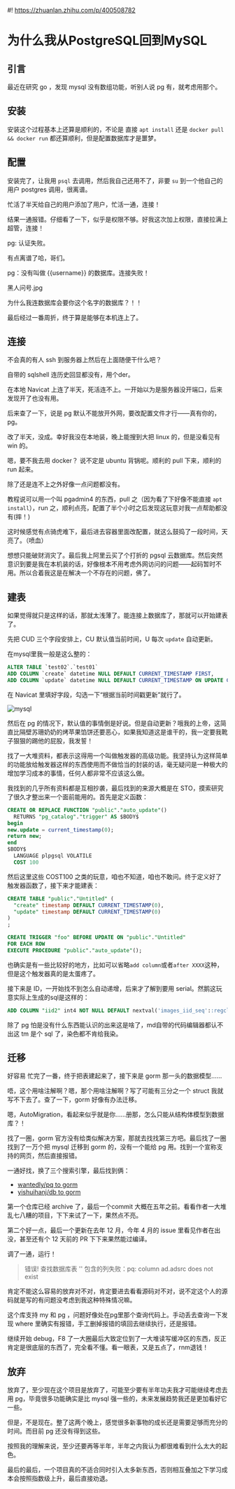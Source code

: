 #! https://zhuanlan.zhihu.com/p/400508782
# 为什么我从PostgreSQL回到MySQL

## 引言

最近在研究 go ，发现 mysql 没有数组功能，听别人说 pg 有，就考虑用那个。

## 安装

安装这个过程基本上还算是顺利的，不论是 直接 `apt install` 还是 `docker pull && docker run` 都还算顺利，但是配置数据库才是噩梦。

## 配置

安装完了，让我用 `psql` 去调用，然后我自己还用不了，非要 `su` 到一个他自己的用户 postgres 调用，很离谱。

忙活了半天给自己的用户添加了用户，忙活一通，连接！

结果一通报错。仔细看了一下，似乎是权限不够。好我这次加上权限，直接拉满上超管，连接！

pg: 认证失败。

有点离谱了哈，哥们。

pg：没有叫做 {{username}} 的数据库。连接失败！

黑人问号.jpg

为什么我连数据库会要你这个名字的数据库？！！

最后经过一番周折，终于算是能够在本机连上了。


## 连接

不会真的有人 ssh 到服务器上然后在上面随便干什么吧？

自带的 sqlshell 连历史回显都没有，用个der。

在本地 Navicat 上连了半天，死活连不上。一开始以为是服务器没开端口，后来发现开了也没有用。

后来查了一下，说是 pg 默认不能放开外网，要改配置文件才行——真有你的，pg。

改了半天，没成。幸好我没在本地装，晚上能搜到大把 linux 的，但是没看见有 win 的。

嗯，要不我去用 docker？ 说不定是 ubuntu 背锅呢。顺利的 pull 下来，顺利的 run 起来。

除了还是连不上之外好像一点问题都没有。

教程说可以用一个叫 pgadmin4 的东西，pull 之（因为看了下好像不能直接 `apt install`），run 之，顺利点亮，配置了半个小时之后发现这玩意对我一点帮助都没有(摔！)

这时候感觉有点骑虎难下，最后进去容器里面改配置，就这么鼓捣了一段时间，天亮了。（喷血）

想想只能破财消灾了。最后我上阿里云买了个打折的 pgsql 云数据库。然后突然意识到要是我在本机装的话，好像根本不用考虑外网访问的问题——起码暂时不用。所以合着我这是在解决一个不存在的问题，佛了。

## 建表

如果觉得就只是这样的话，那就太浅薄了。能连接上数据库了，那就可以开始建表了。

先把 CUD 三个字段安排上，CU 默认值当前时间，U 每次 `update` 自动更新。

在mysql里我一般是这么整的：

```sql
ALTER TABLE `test02`.`test01` 
ADD COLUMN `create` datetime NULL DEFAULT CURRENT_TIMESTAMP FIRST,
ADD COLUMN `update` datetime NULL DEFAULT CURRENT_TIMESTAMP ON UPDATE CURRENT_TIMESTAMP AFTER `create`;
```

在 Navicat 里填好字段，勾选一下“根据当前时间戳更新”就行了。

![mysql](http://blog.deuterium.wiki/wp-content/uploads/2021/08/QQ截图20210817034932.png)

然后在 pg 的情况下，默认值的事情倒是好说。但是自动更新？哦我的上帝，这简直比隔壁苏珊奶奶的烤苹果馅饼还要恶心，如果我知道这是谁干的，我一定要我靴子狠狠的踢他的屁股，我发誓！

找了一大堆资料，都表示这得用一个叫做触发器的高级功能。我坚持认为这样简单的功能放给触发器这样的东西使用而不做恰当的封装的话，毫无疑问是一种极大的增加学习成本的事情，任何人都非常不应该这么做。

我找到的几乎所有资料都是互相抄袭，最后找到的来源大概是在 STO，摸索研究了很久才整出来一个面前能用的。首先是定义函数：

```sql
CREATE OR REPLACE FUNCTION "public"."auto_update"()
  RETURNS "pg_catalog"."trigger" AS $BODY$
begin
new.update = current_timestamp(0);
return new;
end
$BODY$
  LANGUAGE plpgsql VOLATILE
  COST 100
```

然后这里这些 COST100 之类的玩意，咱也不知道，咱也不敢问。终于定义好了触发器函数了，接下来才能建表：
```sql
CREATE TABLE "public"."Untitled" (
  "create" timestamp DEFAULT CURRENT_TIMESTAMP(0),
  "update" timestamp DEFAULT CURRENT_TIMESTAMP(0)
)
;

CREATE TRIGGER "foo" BEFORE UPDATE ON "public"."Untitled"
FOR EACH ROW
EXECUTE PROCEDURE "public"."auto_update"();
```

也确实是有一些比较好的地方，比如可以省略`add column`或者`after XXXX`这种，但是这个触发器真的是太蛋疼了。

接下来是 ID，一开始找不到怎么自动递增，后来才了解到要用 serial。然鹅这玩意实际上生成的sql是这样的：

```sql
ADD COLUMN "iid2" int4 NOT NULL DEFAULT nextval('images_iid_seq'::regclass);
```

除了 pg 怕是没有什么东西能认识的出来这是啥了，md自带的代码编辑器都认不出这 tm 是个 sql 了，染色都不肯给我染。

## 迁移

好容易 忙完了一番，终于把表建起来了，接下来是 gorm 那一头的数据模型……

唔，这个用啥注解啊？嗯，那个用啥注解啊？写了可能有三分之一个 struct 我就写不下去了。查了一下，gorm 好像有办法迁移。

嗯，AutoMigration，看起来似乎就是你……册那，怎么只能从结构体模型到数据库？！

找了一圈，gorm 官方没有给类似解决方案，那就去找找第三方吧。最后找了一圈找到了一万个把 mysql 迁移到 gorm 的，没有一个能给 pg 用。找到一个宣称支持的网页，然后直接报错。

一通好找，换了三个搜索引擎，最后找到俩：
- [wantedly/pq to gorm](https://github.com/wantedly/pq2gorm)
- [yishuihanj/db to gorm](https://github.com/yishuihanj/db2go)

第一个仓库已经 archive 了，最后一个commit 大概在五年之前。看看作者一大堆乱七八糟的项目，下下来试了一下，果然点不亮。

第二个好一点，最后一个更新在去年 12 月，今年 4 月的 issue 里看见作者在出没，甚至还有个 12 天前的 PR 下下来果然能过编译。

调了一通，运行！

> 错误! 查找数据库表 '' 包含的列失败：pq: column ad.adsrc does not exist

肯定不能这么容易的放弃对不对，肯定要进去看看源码对不对，说不定这个人的源码就是写的有问题没考虑到我这种特殊情况嘛。

这个库支持 my 和 pg ，问题好像处在pg里那个查询代码上。手动丢去查询一下发现 where 里确实有报错，手工删掉报错的填回去继续执行，还是报错。

继续开始 debug，F8 了一大圈最后大致定位到了一大堆读写缓冲区的东西，反正肯定是很底层的东西了，完全看不懂。看一眼表，又是五点了，rnm退钱！

## 放弃

放弃了，至少现在这个项目是放弃了，可能至少要有半年功夫我才可能继续考虑去用 pg，毕竟很多功能确实是比 mysql 强一些的，未来发展趋势我还是更加看好它一些。

但是，不是现在。整了这两个晚上，感觉很多新事物的成长还是需要足够而充分的时间。而目前 pg 还没有得到这些。

按照我的理解来说，至少还要再等半年，半年之内我认为都很难看到什么太大的起色。

最后的最后，一个项目真的不适合同时引入太多新东西，否则相互叠加之下学习成本会按照指数级上升，最后直接劝退。

